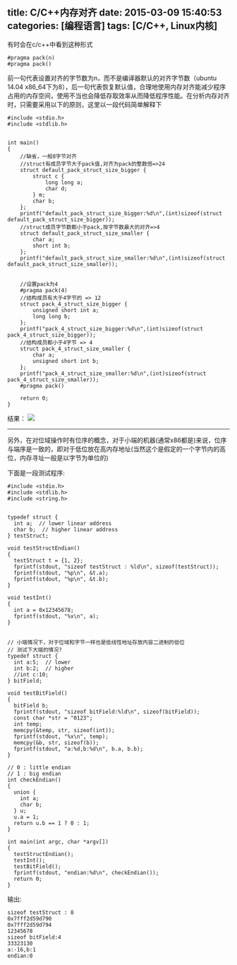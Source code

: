 title: C/C++内存对齐
date: 2015-03-09 15:40:53
categories: [编程语言]
tags: [C/C++, Linux内核]
---

有时会在c/c++中看到这种形式

```
#pragma pack(n)
#pragma pack()
```
前一句代表设置对齐的字节数为n，而不是编译器默认的对齐字节数（ubuntu 14.04 x86_64下为8），后一句代表恢复默认值，合理地使用内存对齐能减少程序占用的内存空间，使用不当也会降低存取效率从而降低程序性能。在分析内存对齐时，只需要采用以下的原则，这里以一段代码简单解释下

```
#include <stdio.h>
#include <stdlib.h>


int main()
{
    //缺省，一般8字节对齐
    //struct有成员字节大于pack值,对齐为pack的整数倍=>24
    struct default_pack_struct_size_bigger {
        struct c {
            long long a;
            char d;
        } m;
        char b;
    };
    printf("default_pack_struct_size_bigger:%d\n",(int)sizeof(struct default_pack_struct_size_bigger));
    //struct成员字节数都小于pack,按字节数最大的对齐=>4
    struct default_pack_struct_size_smaller {
        char a;
        short int b;
    };
    printf("default_pack_struct_size_smaller:%d\n",(int)sizeof(struct default_pack_struct_size_smaller));

    
    //设置pack为4
    #pragma pack(4)
    //结构成员有大于4字节的 => 12
    struct pack_4_struct_size_bigger {
        unsigned short int a;
        long long b;
    };
    printf("pack_4_struct_size_bigger:%d\n",(int)sizeof(struct pack_4_struct_size_bigger));
    //结构成员都小于4字节 => 4 
    struct pack_4_struct_size_smaller {
        char a;
        unsigned short int b;
    };
    printf("pack_4_struct_size_smaller:%d\n",(int)sizeof(struct pack_4_struct_size_smaller));
    #pragma pack()

    return 0;
}
```
结果：
![](http://img.blog.csdn.net/20150309153751330 )

----

另外，在对位域操作时有位序的概念，对于小端的机器(通常x86都是)来说，位序与端序是一致的，即对于低位放在高内存地址(当然这个是假定的一个字节内的高位，内存寻址一般是以字节为单位的)

下面是一段测试程序:
```
#include <stdio.h>
#include <stdlib.h>
#include <string.h>


typedef struct {
  int a;  // lower linear address
  char b;  // higher linear address 
} testStruct;

void testStructEndian()
{
  testStruct t = {1, 2};
  fprintf(stdout, "sizeof testStruct : %ld\n", sizeof(testStruct));
  fprintf(stdout, "%p\n", &t.a);
  fprintf(stdout, "%p\n", &t.b);
}

void testInt()
{
  int a = 0x12345678;
  fprintf(stdout, "%x\n", a);
}


// 小端情况下，对于位域和字节一样也是低线性地址存放内容二进制的低位
// 测试下大端的情况?
typedef struct {
  int a:5;  // lower 
  int b:2;  // higher 
  //int c:10;
} bitField;

void testBitField()
{
  bitField b;
  fprintf(stdout, "sizeof bitField:%ld\n", sizeof(bitField));
  const char *str = "0123";
  int temp;
  memcpy(&temp, str, sizeof(int));
  fprintf(stdout, "%x\n", temp);
  memcpy(&b, str, sizeof(b));  
  fprintf(stdout, "a:%d,b:%d\n", b.a, b.b);
}

// 0 : little endian
// 1 : big endian
int checkEndian()
{
  union {
    int a;
    char b;
  } u;
  u.a = 1;
  return u.b == 1 ? 0 : 1;
}

int main(int argc, char *argv[])
{
  testStructEndian();
  testInt();
  testBitField();
  fprintf(stdout, "endian:%d\n", checkEndian());
  return 0;
}
```

输出:
```
sizeof testStruct : 8
0x7fff2d59d790
0x7fff2d59d794
12345678
sizeof bitField:4
33323130
a:-16,b:1
endian:0
```
